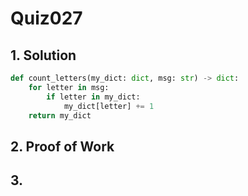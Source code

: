 # Quiz027

## 1. Solution
```.py
def count_letters(my_dict: dict, msg: str) -> dict:
    for letter in msg:
        if letter in my_dict:
            my_dict[letter] += 1
    return my_dict
```
## 2. Proof of Work

## 3. 
